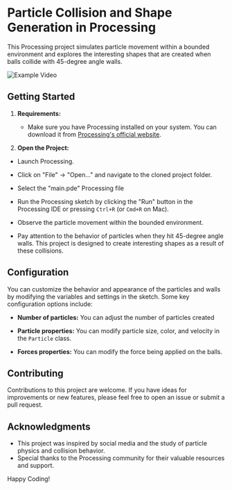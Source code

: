 # Particle Collision and Shape Generation in Processing

This Processing project simulates particle movement within a bounded environment and explores the interesting shapes that are created when balls collide with 45-degree angle walls.

<img src="example.mp4" alt="Example Video" />

## Getting Started

1. **Requirements:**
   - Make sure you have Processing installed on your system. You can download it from [Processing's official website](https://processing.org/download).

2. **Open the Project:**
- Launch Processing.
- Click on "File" -> "Open..." and navigate to the cloned project folder.
- Select the "main.pde" Processing file

- Run the Processing sketch by clicking the "Run" button in the Processing IDE or pressing `Ctrl+R` (or `Cmd+R` on Mac).

- Observe the particle movement within the bounded environment.

- Pay attention to the behavior of particles when they hit 45-degree angle walls. This project is designed to create interesting shapes as a result of these collisions.

## Configuration

You can customize the behavior and appearance of the particles and walls by modifying the variables and settings in the sketch. Some key configuration options include:

- **Number of particles:** You can adjust the number of particles created

- **Particle properties:** You can modify particle size, color, and velocity in the `Particle` class.

- **Forces properties:** You can modify the force being applied on the balls.

## Contributing

Contributions to this project are welcome. If you have ideas for improvements or new features, please feel free to open an issue or submit a pull request.

## Acknowledgments
- This project was inspired by  social media and the study of particle physics and collision behavior.
- Special thanks to the Processing community for their valuable resources and support.

Happy Coding!
